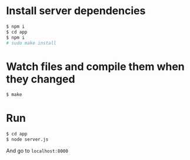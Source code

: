 # Install server dependencies

```bash
$ npm i
$ cd app
$ npm i
# sudo make install
```

# Watch files and compile them when they changed

```bash
$ make
```

# Run

```bash
$ cd app
$ node server.js
```

And go to `localhost:8000`